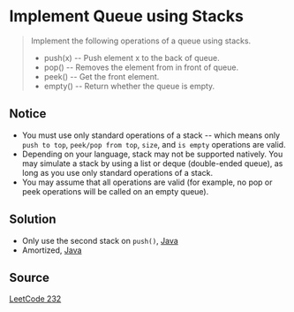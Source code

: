# Implement Queue using Stacks

> Implement the following operations of a queue using stacks.
> - push(x) -- Push element x to the back of queue.
> - pop() -- Removes the element from in front of queue.
> - peek() -- Get the front element.
> - empty() -- Return whether the queue is empty.

## Notice

- You must use only standard operations of a stack -- which means only `push to top`, `peek/pop from top`, `size`, and `is empty` operations are valid.
- Depending on your language, stack may not be supported natively. You may simulate a stack by using a list or deque (double-ended queue), as long as you use only standard operations of a stack.
- You may assume that all operations are valid (for example, no pop or peek operations will be called on an empty queue).

## Solution

- Only use the second stack on `push()`, [Java](solution1.java)
- Amortized, [Java](solution2.java)


## Source

[LeetCode 232](https://leetcode.com/problems/implement-queue-using-stacks/)
